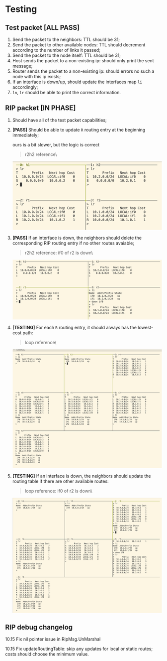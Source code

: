 # Testing

## Test packet [ALL PASS]

1. Send the packet to the neighbors: TTL should be 31;
2. Send the packet to other available nodes: TTL should decrement according to the number of links it passed;
3. Send the packet to the node itself: TTL should be 31;
4. Host sends the packet to a non-existing ip: should only print the sent message;
5. Router sends the packet to a non-existing ip: should errors no such a node with this ip exists;
6. If an interface is down/up, should update the interfaces map `li` accordingly;
7. `ln`, `lr` should be able to print the correct information.

## RIP packet [IN PHASE]

1. Should have all of the test packet capabilities;
2. **[PASS]** Should be able to update `R` routing entry at the beginning immediately;

    ours is a bit slower, but the logic is correct

    > r2h2 reference\
    <img src="md_images/lr_start.png" alt="drawing" width="500"/>

3. **[PASS]** If an interface is down, the neighbors should delete the corresponding RIP routing entry if no other routes avaiable;
    > r2h2 reference: if0 of r2 is down\
    <img src="md_images/link_down.png" alt="drawing" width="500"/>


4. **[TESTING]** For each `R` routing entry, it should always has the lowest-cost path:
     > loop reference\
    <img src="md_images/lowest_cost.png" alt="drawing" width="500"/>


5. **[TESTING]**  If an interface is down, the neighbors should update the routing table if there are other available routes:
    > loop reference: if0 of r2 is down\
    <img src="md_images/loop_down.png" alt="drawing" width="500"/>



## RIP debug changelog

10.15 Fix nil pointer issue in RipMsg.UnMarshal

10.15 Fix updateRoutingTable: skip any updates for local or static routes; costs should choose the minimum value.

